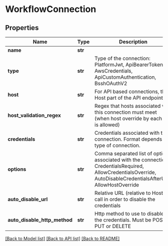 # WorkflowConnection

## Properties
Name | Type | Description | Notes
------------ | ------------- | ------------- | -------------
**name** | **str** |  | 
**type** | **str** | Type of the connection: PlatformJwt, ApiBearerToken, AwsCredentials, ApiCustomAuthentication, BsshOAuthV2 | [optional] 
**host** | **str** | For API based connections, the Host part of the API endpoint | [optional] 
**host_validation_regex** | **str** | Regex that hosts associated with this connection must meet (when host override by each run is allowed) | [optional] 
**credentials** | **str** | Credentials associated with the connection. Format depends on type of connection. | [optional] 
**options** | **str** | Comma separated list of options associated with the connection: CredentialsRequired, AllowCredentialsOverride, AutoDisableCredentialsAfterUse, AllowHostOverride | [optional] 
**auto_disable_url** | **str** | Relative URL (relative to Host) to call in order to disable the credentials | [optional] 
**auto_disable_http_method** | **str** | Http method to use to disable the credentials. Must be POST, PUT or DELETE | [optional] 

[[Back to Model list]](../README.md#documentation-for-models) [[Back to API list]](../README.md#documentation-for-api-endpoints) [[Back to README]](../README.md)


